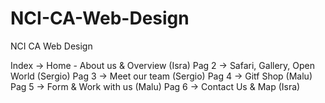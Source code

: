# NCI-CA-Web-Design
NCI CA Web Design 

Index -> Home - About us & Overview (Isra) 
Pag 2 -> Safari, Gallery, Open World (Sergio)
Pag 3 -> Meet our team (Sergio)
Pag 4 -> Gitf Shop (Malu)
Pag 5 -> Form & Work with us (Malu)
Pag 6 -> Contact Us & Map (Isra)
